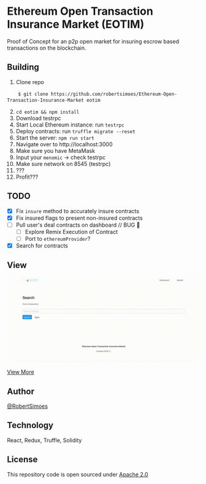 # Ethereum Open Transaction Insurance Market (EOTIM)

Proof of Concept for an p2p open market for insuring escrow based transactions on the blockchain. 

## Building

1. Clone repo

```
    $ git clone https://github.com/robertsimoes/Ethereum-Open-Transaction-Insurance-Market eotim
```

2. `cd eotim && npm install`
3. Download testrpc
4. Start Local Ethereum instance: 
    run `testrpc`
5. Deploy contracts:
    run `truffle migrate --reset`
5. Start the server: 
    `npm run start`
6. Navigate over to http://localhost:3000
7. Make sure you have MetaMask
8. Input your `menomic` -> check testrpc
9. Make sure network on 8545 (testrpc)
10. ???
11. Profit??? 

## TODO

- [x] Fix `insure` method to accurately insure contracts 
- [x] Fix insured flags to present non-insured contracts
- [ ] Pull user's deal contracts on dashboard // BUG 🐞
    - [ ] Explore Remix Execution of Contract
    - [ ] Port to `ethereumProvider`?
- [x] Search for contracts

## View 

![2](/assets/eotim-ex-2.gif)

[View More](/assets/eotim-ex-1.gif)

## Author

[@RobertSimoes](www.robertsimoes.com)

## Technology

React, Redux, Truffle, Solidity

## License

This repository code is open sourced under [Apache 2.0](https://www.apache.org/licenses/LICENSE-2.0.html)
